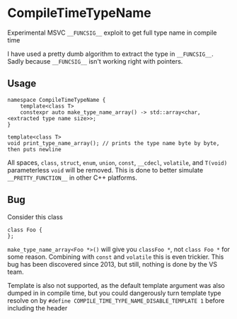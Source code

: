 # CompileTimeTypeName
Experimental MSVC `__FUNCSIG__` exploit to get full type name in compile time

I have used a pretty dumb algorithm to extract the type in `__FUNCSIG__`. Sadly because `__FUNCSIG__` isn't working right with pointers.

## Usage
```
namespace CompileTimeTypeName {
    template<class T>
    constexpr auto make_type_name_array() -> std::array<char, <extracted type name size>>;
}

template<class T>
void print_type_name_array(); // prints the type name byte by byte, then puts newline
```
All spaces, `class`, `struct`, `enum`, `union`, `const`, `__cdecl`, `volatile`, and `T(void)` parameterless `void` will be removed. This is done to better simulate `__PRETTY_FUNCTION__` in other C++ platforms.

## Bug
Consider this class
```
class Foo {
};
```
`make_type_name_array<Foo *>()` will give you `classFoo *`, not `class Foo *` for some reason. 
Combining with `const` and `volatile` this is even trickier. 
This bug has been discovered since 2013, but still, nothing is done by the VS team.

Template is also not supported, as the default template argument was also dumped in in compile time, but you could dangerously turn template type resolve on by `#define COMPILE_TIME_TYPE_NAME_DISABLE_TEMPLATE 1` before including the header
